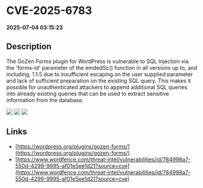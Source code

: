 # CVE-2025-6783

**2025-07-04 03:15:23**

## Description
The GoZen Forms plugin for WordPress is vulnerable to SQL Injection via the 'forms-id' parameter of the emdedSc() function in all versions up to, and including, 1.1.5 due to insufficient escaping on the user supplied parameter and lack of sufficient preparation on the existing SQL query.  This makes it possible for unauthenticated attackers to append additional SQL queries into already existing queries that can be used to extract sensitive information from the database.

![](https://img.shields.io/static/v1?label=Score&message=7.5&color=red)
![](https://img.shields.io/static/v1?label=Severity&message=HIGH&color=red)
![](https://img.shields.io/static/v1?label=CWE&message=SQL&color=green)

## Links
- [https://wordpress.org/plugins/gozen-forms/](https://wordpress.org/plugins/gozen-forms/)
- [https://www.wordfence.com/threat-intel/vulnerabilities/id/784998a7-550d-4299-9995-af01e5ee1d21?source=cve](https://www.wordfence.com/threat-intel/vulnerabilities/id/784998a7-550d-4299-9995-af01e5ee1d21?source=cve)
